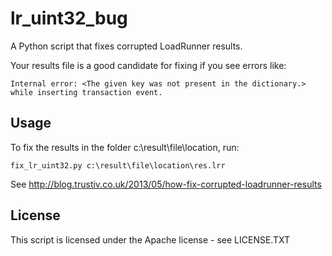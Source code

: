 lr_uint32_bug
=============

A Python script that fixes corrupted LoadRunner results.

Your results file is a good candidate for fixing if you see errors like:

    Internal error: <The given key was not present in the dictionary.> while inserting transaction event.

Usage
-----

To fix the results in the folder c:\result\file\location, run:

    fix_lr_uint32.py c:\result\file\location\res.lrr
    
See http://blog.trustiv.co.uk/2013/05/how-fix-corrupted-loadrunner-results

License
-------

This script is licensed under the Apache license - see LICENSE.TXT
